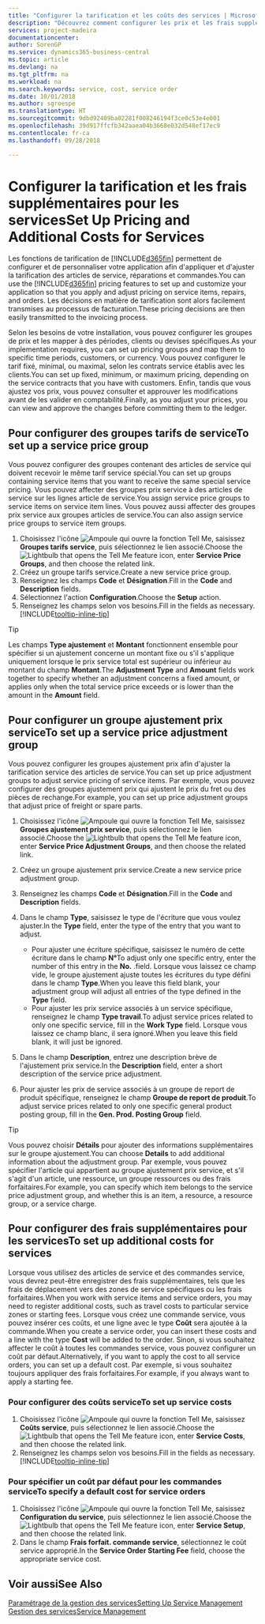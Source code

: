 ```yaml
---
title: "Configurer la tarification et les coûts des services | Microsoft Docs"
description: "Découvrez comment configurer les prix et les frais supplémentaires des services."
services: project-madeira
documentationcenter: 
author: SorenGP
ms.service: dynamics365-business-central
ms.topic: article
ms.devlang: na
ms.tgt_pltfrm: na
ms.workload: na
ms.search.keywords: service, cost, service order
ms.date: 10/01/2018
ms.author: sgroespe
ms.translationtype: HT
ms.sourcegitcommit: 9dbd92409ba02281f008246194f3ce0c53e4e001
ms.openlocfilehash: 39d917ffcfb342aaea04b3668e032d548ef17ec9
ms.contentlocale: fr-ca
ms.lasthandoff: 09/28/2018

---
```


# <a name="set-up-pricing-and-additional-costs-for-services"></a><span data-ttu-id="8cee5-103">Configurer la tarification et les frais supplémentaires pour les services</span><span class="sxs-lookup"><span data-stu-id="8cee5-103">Set Up Pricing and Additional Costs for Services</span></span>
<span data-ttu-id="8cee5-104">Les fonctions de tarification de [!INCLUDE[d365fin](includes/d365fin_md.md)] permettent de configurer et de personnaliser votre application afin d'appliquer et d'ajuster la tarification des articles de service, réparations et commandes.</span><span class="sxs-lookup"><span data-stu-id="8cee5-104">You can use the [!INCLUDE[d365fin](includes/d365fin_md.md)] pricing features to set up and customize your application so that you apply and adjust pricing on service items, repairs, and orders.</span></span> <span data-ttu-id="8cee5-105">Les décisions en matière de tarification sont alors facilement transmises au processus de facturation.</span><span class="sxs-lookup"><span data-stu-id="8cee5-105">These pricing decisions are then easily transmitted to the invoicing process.</span></span>  
  
<span data-ttu-id="8cee5-106">Selon les besoins de votre installation, vous pouvez configurer les groupes de prix et les mapper à des périodes, clients ou devises spécifiques.</span><span class="sxs-lookup"><span data-stu-id="8cee5-106">As your implementation requires, you can set up pricing groups and map them to specific time periods, customers, or currency.</span></span> <span data-ttu-id="8cee5-107">Vous pouvez configurer le tarif fixé, minimal, ou maximal, selon les contrats service établis avec les clients.</span><span class="sxs-lookup"><span data-stu-id="8cee5-107">You can set up fixed, minimum, or maximum pricing, depending on the service contracts that you have with customers.</span></span> <span data-ttu-id="8cee5-108">Enfin, tandis que vous ajustez vos prix, vous pouvez consulter et approuver les modifications avant de les valider en comptabilité.</span><span class="sxs-lookup"><span data-stu-id="8cee5-108">Finally, as you adjust your prices, you can view and approve the changes before committing them to the ledger.</span></span>  

## <a name="to-set-up-a-service-price-group"></a><span data-ttu-id="8cee5-109">Pour configurer des groupes tarifs de service</span><span class="sxs-lookup"><span data-stu-id="8cee5-109">To set up a service price group</span></span>
<span data-ttu-id="8cee5-110">Vous pouvez configurer des groupes contenant des articles de service qui doivent recevoir le même tarif service spécial.</span><span class="sxs-lookup"><span data-stu-id="8cee5-110">You can set up groups containing service items that you want to receive the same special service pricing.</span></span> <span data-ttu-id="8cee5-111">Vous pouvez affecter des groupes prix service à des articles de service sur les lignes article de service.</span><span class="sxs-lookup"><span data-stu-id="8cee5-111">You assign service price groups to service items on service item lines.</span></span> <span data-ttu-id="8cee5-112">Vous pouvez aussi affecter des groupes prix service aux groupes articles de service.</span><span class="sxs-lookup"><span data-stu-id="8cee5-112">You can also assign service price groups to service item groups.</span></span>  

1. <span data-ttu-id="8cee5-113">Choisissez l'icône ![Ampoule qui ouvre la fonction Tell Me](media/ui-search/search_small.png "Dites-moi ce que vous voulez faire"), saisissez **Groupes tarifs service**, puis sélectionnez le lien associé.</span><span class="sxs-lookup"><span data-stu-id="8cee5-113">Choose the ![Lightbulb that opens the Tell Me feature](media/ui-search/search_small.png "Tell me what you want to do") icon, enter **Service Price Groups**, and then choose the related link.</span></span>  
2. <span data-ttu-id="8cee5-114">Créez un groupe tarifs service.</span><span class="sxs-lookup"><span data-stu-id="8cee5-114">Create a new service price group.</span></span>  
3. <span data-ttu-id="8cee5-115">Renseignez les champs **Code** et **Désignation**.</span><span class="sxs-lookup"><span data-stu-id="8cee5-115">Fill in the **Code** and **Description** fields.</span></span>  
4. <span data-ttu-id="8cee5-116">Sélectionnez l'action **Configuration**.</span><span class="sxs-lookup"><span data-stu-id="8cee5-116">Choose the **Setup** action.</span></span>  
2. <span data-ttu-id="8cee5-117">Renseignez les champs selon vos besoins.</span><span class="sxs-lookup"><span data-stu-id="8cee5-117">Fill in the fields as necessary.</span></span> [!INCLUDE[tooltip-inline-tip](includes/tooltip-inline-tip_md.md)]  

 > [!Tip]
 > <span data-ttu-id="8cee5-118">Les champs **Type ajustement** et **Montant** fonctionnent ensemble pour spécifier si un ajustement concerne un montant fixe ou s'il s'applique uniquement lorsque le prix service total est supérieur ou inférieur au montant du champ **Montant**.</span><span class="sxs-lookup"><span data-stu-id="8cee5-118">The **Adjustment Type** and **Amount** fields work together to specify whether an adjustment concerns a fixed amount, or applies only when the total service price exceeds or is lower than the amount in the **Amount** field.</span></span>  

## <a name="to-set-up-a-service-price-adjustment-group"></a><span data-ttu-id="8cee5-119">Pour configurer un groupe ajustement prix service</span><span class="sxs-lookup"><span data-stu-id="8cee5-119">To set up a service price adjustment group</span></span>  
<span data-ttu-id="8cee5-120">Vous pouvez configurer les groupes ajustement prix afin d'ajuster la tarification service des articles de service.</span><span class="sxs-lookup"><span data-stu-id="8cee5-120">You can set up price adjustment groups to adjust service pricing of service items.</span></span> <span data-ttu-id="8cee5-121">Par exemple, vous pouvez configurer des groupes ajustement prix qui ajustent le prix du fret ou des pièces de rechange.</span><span class="sxs-lookup"><span data-stu-id="8cee5-121">For example, you can set up price adjustment groups that adjust price of freight or spare parts.</span></span>  
  
1. <span data-ttu-id="8cee5-122">Choisissez l'icône ![Ampoule qui ouvre la fonction Tell Me](media/ui-search/search_small.png "Dites-moi ce que vous voulez faire"), saisissez **Groupes ajustement prix service**, puis sélectionnez le lien associé.</span><span class="sxs-lookup"><span data-stu-id="8cee5-122">Choose the ![Lightbulb that opens the Tell Me feature](media/ui-search/search_small.png "Tell me what you want to do") icon, enter **Service Price Adjustment Groups**, and then choose the related link.</span></span>  
2. <span data-ttu-id="8cee5-123">Créez un groupe ajustement prix service.</span><span class="sxs-lookup"><span data-stu-id="8cee5-123">Create a new service price adjustment group.</span></span>  
3. <span data-ttu-id="8cee5-124">Renseignez les champs **Code** et **Désignation**.</span><span class="sxs-lookup"><span data-stu-id="8cee5-124">Fill in the **Code** and **Description** fields.</span></span>  
4. <span data-ttu-id="8cee5-125">Dans le champ **Type**, saisissez le type de l'écriture que vous voulez ajuster.</span><span class="sxs-lookup"><span data-stu-id="8cee5-125">In the **Type** field, enter the type of the entry that you want to adjust.</span></span>  
  
    * <span data-ttu-id="8cee5-126">Pour ajuster une écriture spécifique, saisissez le numéro de cette écriture dans le champ **N°**</span><span class="sxs-lookup"><span data-stu-id="8cee5-126">To adjust only one specific entry, enter the number of this entry in the **No.**</span></span> <span data-ttu-id="8cee5-127">.</span><span class="sxs-lookup"><span data-stu-id="8cee5-127">field.</span></span> <span data-ttu-id="8cee5-128">Lorsque vous laissez ce champ vide, le groupe ajustement ajuste toutes les écritures du type défini dans le champ **Type**.</span><span class="sxs-lookup"><span data-stu-id="8cee5-128">When you leave this field blank, your adjustment group will adjust all entries of the type defined in the **Type** field.</span></span>  
    * <span data-ttu-id="8cee5-129">Pour ajuster les prix service associés à un service spécifique, renseignez le champ **Type travail**.</span><span class="sxs-lookup"><span data-stu-id="8cee5-129">To adjust service prices related to only one specific service, fill in the **Work Type** field.</span></span> <span data-ttu-id="8cee5-130">Lorsque vous laissez ce champ blanc, il sera ignoré.</span><span class="sxs-lookup"><span data-stu-id="8cee5-130">When you leave this field blank, it will just be ignored.</span></span>  
  
5. <span data-ttu-id="8cee5-131">Dans le champ **Description**, entrez une description brève de l'ajustement prix service.</span><span class="sxs-lookup"><span data-stu-id="8cee5-131">In the **Description** field, enter a short description of the service price adjustment.</span></span>  
6. <span data-ttu-id="8cee5-132">Pour ajuster les prix de service associés à un groupe de report de produit spécifique, renseignez le champ **Groupe de report de produit**.</span><span class="sxs-lookup"><span data-stu-id="8cee5-132">To adjust service prices related to only one specific general product posting group, fill in the **Gen. Prod. Posting Group** field.</span></span>

> [!Tip]
> <span data-ttu-id="8cee5-133">Vous pouvez choisir **Détails** pour ajouter des informations supplémentaires sur le groupe ajustement.</span><span class="sxs-lookup"><span data-stu-id="8cee5-133">You can choose **Details** to add additional information about the adjustment group.</span></span> <span data-ttu-id="8cee5-134">Par exemple, vous pouvez spécifier l'article qui appartient au groupe ajustement prix service, et s'il s'agit d'un article, une ressource, un groupe ressources ou des frais forfaitaires.</span><span class="sxs-lookup"><span data-stu-id="8cee5-134">For example, you can specify which item belongs to the service price adjustment group, and whether this is an item, a resource, a resource group, or a service charge.</span></span>  

## <a name="to-set-up-additional-costs-for-services"></a><span data-ttu-id="8cee5-135">Pour configurer des frais supplémentaires pour les services</span><span class="sxs-lookup"><span data-stu-id="8cee5-135">To set up additional costs for services</span></span>
<span data-ttu-id="8cee5-136">Lorsque vous utilisez des articles de service et des commandes service, vous devrez peut-être enregistrer des frais supplémentaires, tels que les frais de déplacement vers des zones de service spécifiques ou les frais forfaitaires.</span><span class="sxs-lookup"><span data-stu-id="8cee5-136">When you work with service items and service orders, you may need to register additional costs, such as travel costs to particular service zones or starting fees.</span></span> <span data-ttu-id="8cee5-137">Lorsque vous créez une commande service, vous pouvez insérer ces coûts, et une ligne avec le type **Coût** sera ajoutée à la commande.</span><span class="sxs-lookup"><span data-stu-id="8cee5-137">When you create a service order, you can insert these costs and a line with the type **Cost** will be added to the order.</span></span> <span data-ttu-id="8cee5-138">Sinon, si vous souhaitez affecter le coût à toutes les commandes service, vous pouvez configurer un coût par défaut.</span><span class="sxs-lookup"><span data-stu-id="8cee5-138">Alternatively, if you want to apply the cost to all service orders, you can set up a default cost.</span></span> <span data-ttu-id="8cee5-139">Par exemple, si vous souhaitez toujours appliquer des frais forfaitaires.</span><span class="sxs-lookup"><span data-stu-id="8cee5-139">For example, if you always want to apply a starting fee.</span></span>
  
### <a name="to-set-up-service-costs"></a><span data-ttu-id="8cee5-140">Pour configurer des coûts service</span><span class="sxs-lookup"><span data-stu-id="8cee5-140">To set up service costs</span></span>
1. <span data-ttu-id="8cee5-141">Choisissez l'icône ![Ampoule qui ouvre la fonction Tell Me](media/ui-search/search_small.png "Dites-moi ce que vous voulez faire"), saisissez **Coûts service**, puis sélectionnez le lien associé.</span><span class="sxs-lookup"><span data-stu-id="8cee5-141">Choose the ![Lightbulb that opens the Tell Me feature](media/ui-search/search_small.png "Tell me what you want to do") icon, enter **Service Costs**, and then choose the related link.</span></span> 
2. <span data-ttu-id="8cee5-142">Renseignez les champs selon vos besoins.</span><span class="sxs-lookup"><span data-stu-id="8cee5-142">Fill in the fields as necessary.</span></span> [!INCLUDE[tooltip-inline-tip](includes/tooltip-inline-tip_md.md)]  

### <a name="to-specify-a-default-cost-for-service-orders"></a><span data-ttu-id="8cee5-143">Pour spécifier un coût par défaut pour les commandes service</span><span class="sxs-lookup"><span data-stu-id="8cee5-143">To specify a default cost for service orders</span></span>
1. <span data-ttu-id="8cee5-144">Choisissez l'icône ![Ampoule qui ouvre la fonction Tell Me](media/ui-search/search_small.png "Dites-moi ce que vous voulez faire"), saisissez **Configuration du service**, puis sélectionnez le lien associé.</span><span class="sxs-lookup"><span data-stu-id="8cee5-144">Choose the ![Lightbulb that opens the Tell Me feature](media/ui-search/search_small.png "Tell me what you want to do") icon, enter **Service Setup**, and then choose the related link.</span></span> 
2. <span data-ttu-id="8cee5-145">Dans le champ **Frais forfait. commande service**, sélectionnez le coût service approprié.</span><span class="sxs-lookup"><span data-stu-id="8cee5-145">In the **Service Order Starting Fee** field, choose the appropriate service cost.</span></span>

## <a name="see-also"></a><span data-ttu-id="8cee5-146">Voir aussi</span><span class="sxs-lookup"><span data-stu-id="8cee5-146">See Also</span></span>
[<span data-ttu-id="8cee5-147">Paramétrage de la gestion des services</span><span class="sxs-lookup"><span data-stu-id="8cee5-147">Setting Up Service Management</span></span>](service-setup-service.md)  
[<span data-ttu-id="8cee5-148">Gestion des services</span><span class="sxs-lookup"><span data-stu-id="8cee5-148">Service Management</span></span>](service-service.md)  

